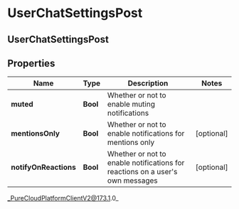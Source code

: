 # UserChatSettingsPost

## UserChatSettingsPost

## Properties

|Name | Type | Description | Notes|
|------------ | ------------- | ------------- | -------------|
| **muted** | **Bool** | Whether or not to enable muting notifications | |
| **mentionsOnly** | **Bool** | Whether or not to enable notifications for mentions only | [optional] |
| **notifyOnReactions** | **Bool** | Whether or not to enable notifications for reactions on a user&#39;s own messages | [optional] |



_PureCloudPlatformClientV2@173.1.0_

